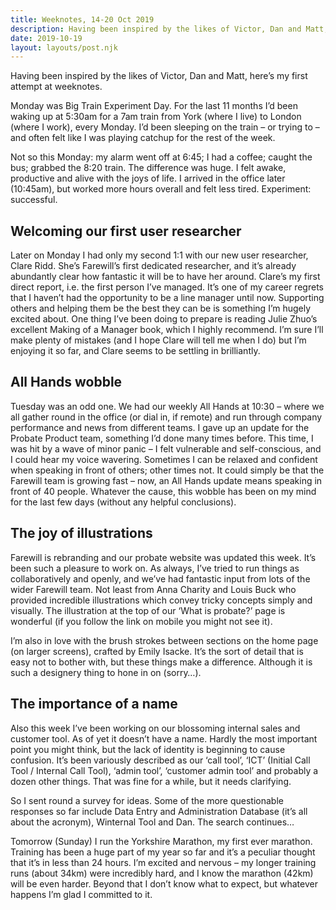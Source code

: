 ```yaml
---
title: Weeknotes, 14-20 Oct 2019
description: Having been inspired by the likes of Victor, Dan and Matt, here’s my first...
date: 2019-10-19
layout: layouts/post.njk
---
```


Having been inspired by the likes of Victor, Dan and Matt, here’s my first attempt at weeknotes.

Monday was Big Train Experiment Day. For the last 11 months I’d been waking up at 5:30am for a 7am train from York (where I live) to London (where I work), every Monday. I’d been sleeping on the train – or trying to – and often felt like I was playing catchup for the rest of the week.

Not so this Monday: my alarm went off at 6:45; I had a coffee; caught the bus; grabbed the 8:20 train. The difference was huge. I felt awake, productive and alive with the joys of life. I arrived in the office later (10:45am), but worked more hours overall and felt less tired. Experiment: successful.

## Welcoming our first user researcher

Later on Monday I had only my second 1:1 with our new user researcher, Clare Ridd. She’s Farewill’s first dedicated researcher, and it’s already abundantly clear how fantastic it will be to have her around. Clare’s my first direct report, i.e. the first person I’ve managed. It’s one of my career regrets that I haven’t had the opportunity to be a line manager until now. Supporting others and helping them be the best they can be is something I’m hugely excited about. One thing I’ve been doing to prepare is reading Julie Zhuo’s excellent Making of a Manager book, which I highly recommend. I’m sure I’ll make plenty of mistakes (and I hope Clare will tell me when I do) but I’m enjoying it so far, and Clare seems to be settling in brilliantly.

## All Hands wobble

Tuesday was an odd one. We had our weekly All Hands at 10:30 – where we all gather round in the office (or dial in, if remote) and run through company performance and news from different teams. I gave up an update for the Probate Product team, something I’d done many times before. This time, I was hit by a wave of minor panic – I felt vulnerable and self-conscious, and I could hear my voice wavering. Sometimes I can be relaxed and confident when speaking in front of others; other times not. It could simply be that the Farewill team is growing fast – now, an All Hands update means speaking in front of 40 people. Whatever the cause, this wobble has been on my mind for the last few days (without any helpful conclusions).

## The joy of illustrations

Farewill is rebranding and our probate website was updated this week. It’s been such a pleasure to work on. As always, I’ve tried to run things as collaboratively and openly, and we’ve had fantastic input from lots of the wider Farewill team. Not least from Anna Charity and Louis Buck who provided incredible illustrations which convey tricky concepts simply and visually. The illustration at the top of our ‘What is probate?’ page is wonderful (if you follow the link on mobile you might not see it).


I’m also in love with the brush strokes between sections on the home page (on larger screens), crafted by Emily Isacke. It’s the sort of detail that is easy not to bother with, but these things make a difference. Although it is such a designery thing to hone in on (sorry…).

## The importance of a name

Also this week I’ve been working on our blossoming internal sales and customer tool. As of yet it doesn’t have a name. Hardly the most important point you might think, but the lack of identity is beginning to cause confusion. It’s been variously described as our ‘call tool’, ‘ICT’ (Initial Call Tool / Internal Call Tool), ‘admin tool’, ‘customer admin tool’ and probably a dozen other things. That was fine for a while, but it needs clarifying.

So I sent round a survey for ideas. Some of the more questionable responses so far include Data Entry and Administration Database (it’s all about the acronym), Winternal Tool and Dan. The search continues…

Tomorrow (Sunday) I run the Yorkshire Marathon, my first ever marathon. Training has been a huge part of my year so far and it’s a peculiar thought that it’s in less than 24 hours. I’m excited and nervous – my longer training runs (about 34km) were incredibly hard, and I know the marathon (42km) will be even harder. Beyond that I don’t know what to expect, but whatever happens I’m glad I committed to it.

